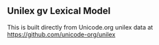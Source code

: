 Unilex gv Lexical Model
----------------------

This is built directly from Unicode.org unilex data at
https://github.com/unicode-org/unilex
